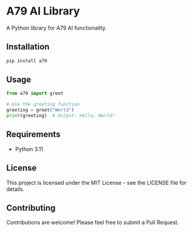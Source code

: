 # A79 AI Library

A Python library for A79 AI functionality.

## Installation

```bash
pip install a79
```

## Usage

```python
from a79 import greet

# Use the greeting function
greeting = greet("World")
print(greeting)  # Output: Hello, World!
```

## Requirements

- Python 3.11

## License

This project is licensed under the MIT License - see the LICENSE file for details.

## Contributing

Contributions are welcome! Please feel free to submit a Pull Request. 
